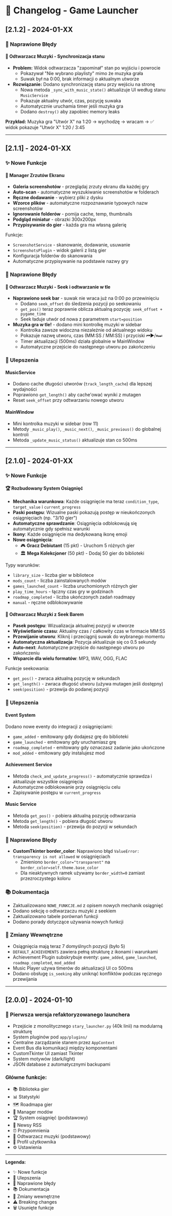 # 📝 Changelog - Game Launcher

## [2.1.2] - 2024-01-XX

### 🐛 Naprawione Błędy

#### 🎵 Odtwarzacz Muzyki - Synchronizacja stanu
- **Problem:** Widok odtwarzacza "zapominał" stan po wyjściu i powrocie
  - Pokazywał "Nie wybrano playlisty" mimo że muzyka grała
  - Suwak był na 0:00, brak informacji o aktualnym utworze
- **Rozwiązanie:** Dodano synchronizację stanu przy wejściu na stronę
  - Nowa metoda `_sync_with_music_state()` aktualizuje UI według stanu `MusicService`
  - Pokazuje aktualny utwór, czas, pozycję suwaka
  - Automatycznie uruchamia timer jeśli muzyka gra
  - Dodano `destroy()` aby zapobiec memory leaks

**Przykład:** Muzyka gra "Utwór X" na 1:20 → wychodzę → wracam → ✅ widok pokazuje "Utwór X" 1:20 / 3:45

---

## [2.1.1] - 2024-01-XX

### ✨ Nowe Funkcje

#### 📸 Manager Zrzutów Ekranu
- **Galeria screenshotów** - przeglądaj zrzuty ekranu dla każdej gry
- **Auto-scan** - automatyczne wyszukiwanie screenshotów w folderach
- **Ręczne dodawanie** - wybierz pliki z dysku
- **Wzorce plików** - automatyczne rozpoznawanie typowych nazw screenshotów
- **Ignorowanie folderów** - pomija cache, temp, thumbnails
- **Podgląd miniatur** - obrazki 300x200px
- **Przypisywanie do gier** - każda gra ma własną galerię

Funkcje:
- `ScreenshotService` - skanowanie, dodawanie, usuwanie
- `ScreenshotsPlugin` - widok galerii z listą gier
- Konfiguracja folderów do skanowania
- Automatyczne przypisywanie na podstawie nazwy gry

### 🐛 Naprawione Błędy

#### 🎵 Odtwarzacz Muzyki - Seek i odtwarzanie w tle
- **Naprawiono seek bar** - suwak nie wraca już na 0:00 po przewinięciu
  - Dodano `seek_offset` do śledzenia pozycji po seekowaniu
  - `get_pos()` teraz poprawnie oblicza aktualną pozycję: `seek_offset + pygame_time`
  - Seek ładuje utwór od nowa z parametrem `start=position`
- **Muzyka gra w tle!** - dodano mini kontrolkę muzyki w sidebar
  - Kontrolka zawsze widoczna niezależnie od aktualnego widoku
  - Pokazuje nazwę utworu, czas (MM:SS / MM:SS) i przyciski ⏮▶/⏸⏭
  - Timer aktualizacji (500ms) działa globalnie w MainWindow
  - Automatyczne przejście do następnego utworu po zakończeniu

### 🔧 Ulepszenia

#### MusicService
- Dodano cache długości utworów (`track_length_cache`) dla lepszej wydajności
- Poprawiono `get_length()` aby cache'ować wyniki z mutagen
- Reset `seek_offset` przy odtwarzaniu nowego utworu

#### MainWindow
- Mini kontrolka muzyki w sidebar (row 11)
- Metody `_music_play()`, `_music_next()`, `_music_previous()` do globalnej kontroli
- Metoda `_update_music_status()` aktualizuje stan co 500ms

---

## [2.1.0] - 2024-01-XX

### ✨ Nowe Funkcje

#### 🏆 Rozbudowany System Osiągnięć
- **Mechanika warunkowa**: Każde osiągnięcie ma teraz `condition_type`, `target_value` i `current_progress`
- **Paski postępu**: Wizualne paski pokazują postęp w nieukończonych osiągnięciach (np. "3/10 gier")
- **Automatyczne sprawdzanie**: Osiągnięcia odblokowują się automatycznie gdy spełnisz warunki
- **Ikony**: Każde osiągnięcie ma dedykowaną ikonę emoji
- **Nowe osiągnięcia**:
  - 🎮 **Gracz Debiutant** (15 pkt) - Uruchom 5 różnych gier
  - 🏛️ **Mega Kolekcjoner** (50 pkt) - Dodaj 50 gier do biblioteki

Typy warunków:
- `library_size` - liczba gier w bibliotece
- `mods_count` - liczba zainstalowanych modów
- `games_launched_count` - liczba uruchomionych różnych gier
- `play_time_hours` - łączny czas gry w godzinach
- `roadmap_completed` - liczba ukończonych zadań roadmapy
- `manual` - ręczne odblokowywanie

#### 🎵 Odtwarzacz Muzyki z Seek Barem
- **Pasek postępu**: Wizualizacja aktualnej pozycji w utworze
- **Wyświetlanie czasu**: Aktualny czas / całkowity czas w formacie MM:SS
- **Przewijanie utworu**: Kliknij i przeciągnij suwak do wybranego momentu
- **Automatyczna aktualizacja**: Pozycja aktualizuje się co 0.5 sekundy
- **Auto-next**: Automatyczne przejście do następnego utworu po zakończeniu
- **Wsparcie dla wielu formatów**: MP3, WAV, OGG, FLAC

Funkcje seekowania:
- `get_pos()` - zwraca aktualną pozycję w sekundach
- `get_length()` - zwraca długość utworu (używa mutagen jeśli dostępny)
- `seek(position)` - przewija do podanej pozycji

### 🔧 Ulepszenia

#### Event System
Dodano nowe eventy do integracji z osiągnięciami:
- `game_added` - emitowany gdy dodajesz grę do biblioteki
- `game_launched` - emitowany gdy uruchamiasz grę
- `roadmap_completed` - emitowany gdy oznaczasz zadanie jako ukończone
- `mod_added` - emitowany gdy instalujesz mod

#### Achievement Service
- Metoda `check_and_update_progress()` - automatycznie sprawdza i aktualizuje wszystkie osiągnięcia
- Automatyczne odblokowanie przy osiągnięciu celu
- Zapisywanie postępu w `current_progress`

#### Music Service
- Metoda `get_pos()` - pobiera aktualną pozycję odtwarzania
- Metoda `get_length()` - pobiera długość utworu
- Metoda `seek(position)` - przewija do pozycji w sekundach

### 🐛 Naprawione Błędy

- **CustomTkinter border_color**: Naprawiono błąd `ValueError: transparency is not allowed` w osiągnięciach
  - Zmieniono `border_color="transparent"` na `border_color=self.theme.base_color`
  - Dla nieaktywnych ramek używamy `border_width=0` zamiast przezroczystego koloru

### 📚 Dokumentacja

- Zaktualizowano `NOWE_FUNKCJE.md` z opisem nowych mechanik osiągnięć
- Dodano sekcję o odtwarzaczu muzyki z seekiem
- Zaktualizowano tabele porównań funkcji
- Dodano porady dotyczące używania nowych funkcji

### 🔄 Zmiany Wewnętrzne

- Osiągnięcia mają teraz 7 domyślnych pozycji (było 5)
- `DEFAULT_ACHIEVEMENTS` zawiera pełną strukturę z ikonami i warunkami
- Achievement Plugin subskrybuje eventy: `game_added`, `game_launched`, `roadmap_completed`, `mod_added`
- Music Player używa timerów do aktualizacji UI co 500ms
- Dodano obsługę `is_seeking` aby uniknąć konfliktów podczas ręcznego przewijania

---

## [2.0.0] - 2024-01-10

### 🎉 Pierwsza wersja refaktoryzowanego launchera

- Przejście z monolitycznego `stary_launcher.py` (40k linii) na modularną strukturę
- System pluginów pod `app/plugins/`
- Centralne zarządzanie stanem przez `AppContext`
- Event Bus dla komunikacji między komponentami
- CustomTkinter UI zamiast Tkinter
- System motywów (dark/light)
- JSON database z automatycznymi backupami

### Główne funkcje:
- 📚 Biblioteka gier
- 📊 Statystyki
- 🗺️ Roadmapa gier
- 🔧 Manager modów
- 🏆 System osiągnięć (podstawowy)
- 📰 Newsy RSS
- ⏰ Przypomnienia
- 🎵 Odtwarzacz muzyki (podstawowy)
- 👤 Profil użytkownika
- ⚙️ Ustawienia

---

**Legenda:**
- ✨ Nowe funkcje
- 🔧 Ulepszenia
- 🐛 Naprawione błędy
- 📚 Dokumentacja
- 🔄 Zmiany wewnętrzne
- ⚠️ Breaking changes
- 🗑️ Usunięte funkcje
